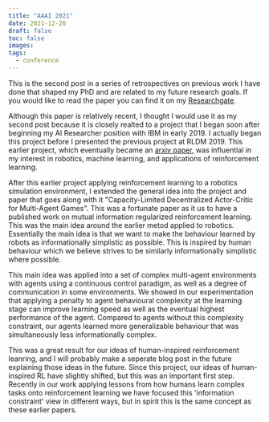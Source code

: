 ```yaml
---
title: "AAAI 2021"
date: 2021-12-26
draft: false
toc: false
images:
tags:
  - conference
---
```


This is the second post in a series of retrospectives on previous work I have done that shaped my PhD and are related to my future research goals. If you would like to read the paper you can find it on my [Researchgate](https://www.researchgate.net/publication/354551984_Capacity-Limited_Decentralized_Actor-Critic_for_Multi-Agent_Games). 

Although this paper is relatively recent, I thought I would use it as my second post because it is closely realted to a project that I began soon after beginning my AI Researcher position with IBM in early 2019. I actually began this project before I presented the previous project at RLDM 2019. This earlier project, which eventually became an [arxiv paper](https://www.researchgate.net/publication/349345269_Consolidation_via_Policy_Information_Regularization_in_Deep_RL_for_Multi-Agent_Games), was influential in my interest in robotics, machine learning, and applications of reinforcement learning. 

After this earlier project applying reinforcement learning to a robotics simulation environment, I extended the general idea into the project and paper that goes along with it "Capacity-Limited Decentralized Actor-Critic for Multi-Agent Games". This was a fortunate paper as it us to have a published work on mutual information regularized reinforcement learning. This was the main idea around the earlier metod applied to robotics. Essentially the main idea is that we want to make the behaviour learned by robots as informationally simplistic as possible. This is inspired by human behaviour which we believe strives to be similarly informationally simplistic where possible. 

This main idea was applied into a set of complex multi-agent environments with agents using a continuous control paradigm, as well as a degree of communication in some environments. We showed in our experimentation that applying a penalty to agent behavioural complexity at the learning stage can improve learning speed as well as the eventual highest performance of the agent. Compared to agents without this complexity constraint, our agents learned more generalizable behaviour that was simultaneously less informationally complex. 

This was a great result for our ideas of human-inspired reinforcement leanring, and I will probably make a seperate blog post in the future explaining those ideas in the future. Since this project, our ideas of human-inspired RL have slightly shifted, but this was an important first step. Recently in our work applying lessons from how humans learn complex tasks onto reinforcement learning we have focused this 'information constraint' view in different ways, but in spirit this is the same concept as these earlier papers. 